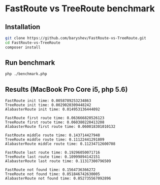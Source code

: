 FastRoute vs TreeRoute benchmark
================================

Installation
------------

```bash
git clone https://github.com/baryshev/FastRoute-vs-TreeRoute.git
cd FastRoute-vs-TreeRoute
composer install
```

Run benchmark
-------------

```bash
php ./benchmark.php
```

Results (MacBook Pro Core i5, php 5.6)
--------------------------------------

```
FastRoute init time: 0.0058789253234863
TreeRoute init time: 0.0029020309448242
AlabasterRoute init time: 0.014953136444092

FastRoute first route time: 0.063666820526123
TreeRoute first route time: 0.060380220413208
AlabasterRoute first route time: 0.060018301010132

FastRoute middle route time: 0.143714427948
TreeRoute middle route time: 0.11122441291809
AlabasterRoute middle route time: 0.11234712600708

FastRoute last route time: 0.19296050071716
TreeRoute last route time: 0.10999894142151
AlabasterRoute last route time: 0.11317300796509

FastRoute not found time: 0.1564736366272
TreeRoute not found time: 0.051846742630005
AlabasterRoute not found time: 0.052735567092896
```
